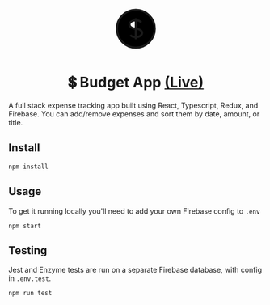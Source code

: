 <div style="text-align: center;">
	<svg
			xmlns="http://www.w3.org/2000/svg"
			fill="#000"
			viewBox="0 0 24 24"
			stroke="currentColor"
			width="100"
		>
	<path
				strokeLinecap="round"
				strokeLinejoin="round"
				strokeWidth={1}
				d="M12 8c-1.657 0-3 .895-3 2s1.343 2 3 2 3 .895 3 2-1.343 2-3 2m0-8c1.11 0 2.08.402 2.599 1M12 8V7m0 1v8m0 0v1m0-1c-1.11 0-2.08-.402-2.599-1M21 12a9 9 0 11-18 0 9 9 0 0118 0z"
			/>
	</svg>
</div>

# <div style="text-align: center;">:heavy_dollar_sign: Budget App [(Live)](https://react-typescript-budget.herokuapp.com/)</div>

A full stack expense tracking app built using React, Typescript, Redux, and Firebase. You can add/remove expenses and sort them by date, amount, or title.

## Install


```
npm install
```

## Usage


To get it running locally you'll need to add your own Firebase config to `.env`

```
npm start
```

## Testing


Jest and Enzyme tests are run on a separate Firebase database, with config in `.env.test`.

```
npm run test
```
